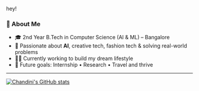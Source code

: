 hey!

### 🌟 About Me

* 🎓 2nd Year B.Tech in Computer Science (AI & ML) – Bangalore
* 🧠 Passionate about **AI**, creative tech, fashion tech & solving real-world problems
* 🏋️‍♀️ Currently working to build my dream lifestyle
* 💼 Future goals:  Internship • Research • Travel and thrive

---
[![Chandini's GitHub stats](https://github-readme-stats.vercel.app/api?username=chandini-narayana)](https://github.com/anuraghazra/github-readme-stats)
